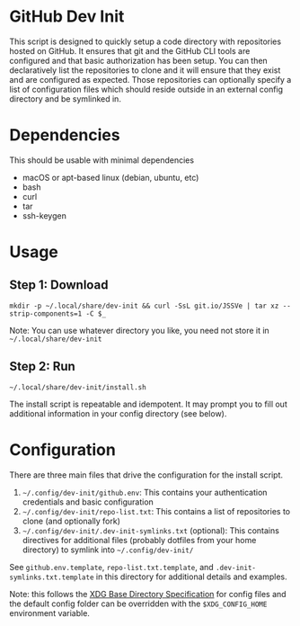 # GitHub Dev Init

This script is designed to quickly setup a code directory with repositories hosted on GitHub.
It ensures that git and the GitHub CLI tools are configured and that basic authorization has been setup.
You can then declaratively list the repositories to clone and it will ensure that they exist and are configured as expected.
Those repositories can optionally specify a list of configuration files which should reside outside in an external config directory and be symlinked in.

# Dependencies

This should be usable with minimal dependencies

* macOS or apt-based linux (debian, ubuntu, etc)
* bash
* curl
* tar
* ssh-keygen

# Usage

## Step 1: Download

    mkdir -p ~/.local/share/dev-init && curl -SsL git.io/JSSVe | tar xz --strip-components=1 -C $_

Note: You can use whatever directory you like, you need not store it in `~/.local/share/dev-init`

## Step 2: Run

    ~/.local/share/dev-init/install.sh

The install script is repeatable and idempotent.
It may prompt you to fill out additional information in your config directory (see below).

# Configuration

There are three main files that drive the configuration for the install script.

1. `~/.config/dev-init/github.env`: This contains your authentication credentials and basic configuration
1. `~/.config/dev-init/repo-list.txt`: This contains a list of repositories to clone (and optionally fork)
1. `~/.config/dev-init/.dev-init-symlinks.txt` (optional): This contains directives for additional files (probably dotfiles from your home directory) to symlink into `~/.config/dev-init/`

See `github.env.template`, `repo-list.txt.template`, and `.dev-init-symlinks.txt.template` in this directory for additional details and examples.

Note: this follows the [XDG Base Directory Specification](https://specifications.freedesktop.org/basedir-spec/basedir-spec-latest.html) for config files and the default config folder can be overridden with the `$XDG_CONFIG_HOME` environment variable.
